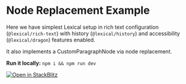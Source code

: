 # Node Replacement Example

Here we have simplest Lexical setup in rich text configuration (`@lexical/rich-text`) with history (`@lexical/history`) and accessibility (`@lexical/dragon`) features enabled.

It also implements a CustomParagraphNode via node replacement.

**Run it locally:** `npm i && npm run dev`

[![Open in StackBlitz](https://developer.stackblitz.com/img/open_in_stackblitz.svg)](https://stackblitz.com/github/facebook/lexical/tree/main/examples/node-replacement?file=src/main.tsx)
